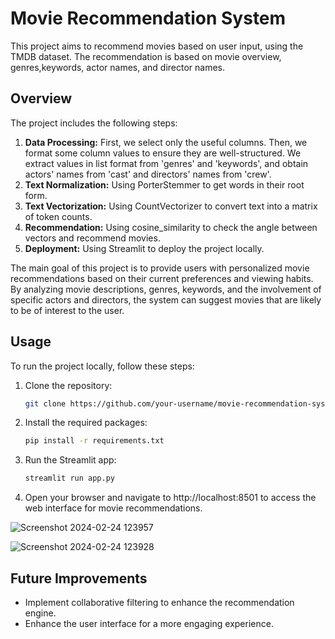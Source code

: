 # Movie Recommendation System

This project aims to recommend movies based on user input, using the TMDB dataset. The recommendation is based on movie overview, genres,keywords, actor names, and director names.

## Overview

The project includes the following steps:

1. **Data Processing:** First, we select only the useful columns. Then, we format some column values to ensure they are well-structured. We extract values in list format from 'genres' and 'keywords', and obtain actors' names from 'cast' and directors' names from 'crew'.
2. **Text Normalization:** Using PorterStemmer to get words in their root form.
3. **Text Vectorization:** Using CountVectorizer to convert text into a matrix of token counts.
4. **Recommendation:** Using cosine_similarity to check the angle between vectors and recommend movies.
5. **Deployment:** Using Streamlit to deploy the project locally.

The main goal of this project is to provide users with personalized movie recommendations based on their current preferences and viewing habits. By analyzing movie descriptions, genres, keywords, and the involvement of specific actors and directors, the system can suggest movies that are likely to be of interest to the user.

## Usage

To run the project locally, follow these steps:

1. Clone the repository:

   ```bash
   git clone https://github.com/your-username/movie-recommendation-system.git

2. Install the required packages:

   ```bash
   pip install -r requirements.txt

3. Run the Streamlit app:

   ```bash
   streamlit run app.py

4. Open your browser and navigate to http://localhost:8501 to access the web interface for movie recommendations.

![Screenshot 2024-02-24 123957](https://github.com/Veer6693/movie-recommendation/assets/102231617/fbfaa95c-84ed-4c9c-ab5d-242ce83c24a3)


![Screenshot 2024-02-24 123928](https://github.com/Veer6693/movie-recommendation/assets/102231617/b9d08a94-7cf9-49c2-b09a-b59d7566267d)


## Future Improvements

- Implement collaborative filtering to enhance the recommendation engine.
- Enhance the user interface for a more engaging experience.
